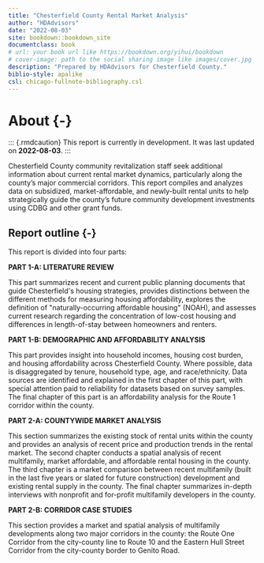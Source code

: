 ```yaml
--- 
title: "Chesterfield County Rental Market Analysis"
author: "HDAdvisors"
date: "2022-08-03"
site: bookdown::bookdown_site
documentclass: book
# url: your book url like https://bookdown.org/yihui/bookdown
# cover-image: path to the social sharing image like images/cover.jpg
description: "Prepared by HDAdvisors for Chesterfield County."
biblio-style: apalike
csl: chicago-fullnote-bibliography.csl
---
```


# About {-}

::: {.rmdcaution}
This report is currently in development. It was last updated on **2022-08-03**.
:::

Chesterfield County community revitalization staff seek additional information about current rental market dynamics, particularly along the county’s major commercial corridors. This report compiles and analyzes data on subsidized, market-affordable, and newly-built rental units to help strategically guide the county’s future community development investments using CDBG and other grant funds. 

## Report outline {-}

This report is divided into four parts:

**PART 1-A: LITERATURE REVIEW**

This part summarizes recent and current public planning documents that guide Chesterfield's housing strategies, provides distinctions between the different methods for measuring housing affordability, explores the definition of "naturally-occurring affordable housing" (NOAH), and assesses current research regarding the concentration of low-cost housing and differences in length-of-stay between homeowners and renters.  

**PART 1-B: DEMOGRAPHIC AND AFFORDABILITY ANALYSIS**

This part provides insight into household incomes, housing cost burden, and housing affordability across Chesterfield County. Where possible, data is disaggregated by tenure, household type, age, and race/ethnicity. Data sources are identified and explained in the first chapter of this part, with special attention paid to reliability for datasets based on survey samples. The final chapter of this part is an affordability analysis for the Route 1 corridor within the county.

**PART 2-A: COUNTYWIDE MARKET ANALYSIS**

This section summarizes the existing stock of rental units within the county and provides an analysis of recent price and production trends in the rental market. The second chapter conducts a spatial analysis of recent multifamily, market affordable, and affordable rental housing in the county. The third chapter is a market comparison between recent multifamily (built in the last five years or slated for future construction) development and existing rental supply in the county. The final chapter summarizes in-depth interviews with nonprofit and for-profit multifamily developers in the county.

**PART 2-B: CORRIDOR CASE STUDIES**

This section provides a market and spatial analysis of multifamily developments along two major corridors in the county: the Route One Corridor from the city-county line to Route 10 and the Eastern Hull Street Corridor from the city-county border to Genito Road.
